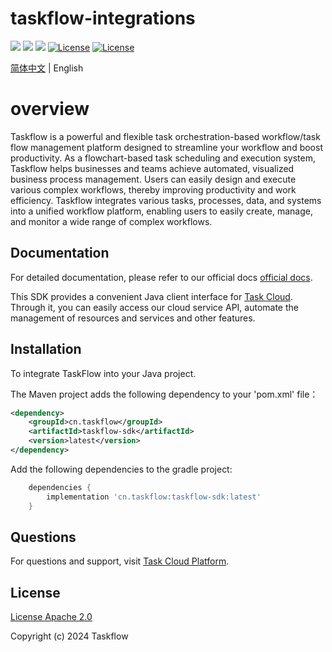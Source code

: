 taskflow-integrations
============
<div align="left">
  <a href="javascript:void(0);"><img src="https://img.shields.io/badge/build-passing-brightgreen" /></a>
  <a href="javascript:void(0);" target="_blank"><img src="https://img.shields.io/badge/docs-latest-brightgreen" /></a>
  <a href="https://javadoc.io/doc/cn.taskflow/taskflow-sdk/latest/index.html" target="_blank"><img src="https://javadoc.io/badge/cn.taskflow/taskflow-sdk/0.1.7-beta.svg" /></a>
  <a href="https://www.apache.org/licenses/LICENSE-2.0"><img src="https://img.shields.io/badge/License-Apache%202.0-blue.svg" alt="License"></a>
  <a href="https://central.sonatype.com/artifact/cn.taskflow/taskflow-sdk?smo=true"><img src="https://img.shields.io/maven-metadata/v.svg?label=Maven%20Central&metadataUrl=https%3A%2F%2Frepo1.maven.org%2Fmaven2%2Fcn%2Ftaskflow%2Ftaskflow-sdk%2Fmaven-metadata.xml" alt="License"></a>
</div>

[简体中文](./README-zh_CN) | English 

# overview

Taskflow is a powerful and flexible task orchestration-based workflow/task flow management platform designed to streamline your workflow and boost productivity. As a flowchart-based task scheduling and execution system, Taskflow helps businesses and teams achieve automated, visualized business process management. Users can easily design and execute various complex workflows, thereby improving productivity and work efficiency. Taskflow integrates various tasks, processes, data, and systems into a unified workflow platform, enabling users to easily create, manage, and monitor a wide range of complex workflows.

## Documentation

For detailed documentation, please refer to our official docs [official docs](http://www.taskflow.cn).

This SDK provides a convenient Java client interface for [Task Cloud](http://www.taskflow.cn/). Through it, you can easily access our cloud service API, automate the management of resources and services and other features.

## Installation

To integrate TaskFlow into your Java project.

The Maven project adds the following dependency to your 'pom.xml' file：

```xml
<dependency>
    <groupId>cn.taskflow</groupId>
    <artifactId>taskflow-sdk</artifactId>
    <version>latest</version>
</dependency>
```

Add the following dependencies to the gradle project:
```groovy
    dependencies {
        implementation 'cn.taskflow:taskflow-sdk:latest'
    }
```

## Questions
For questions and support, visit [Task Cloud Platform](http://www.taskflow.cn/).

## License

[License Apache 2.0](https://www.apache.org/licenses/LICENSE-2.0)

Copyright (c) 2024 Taskflow